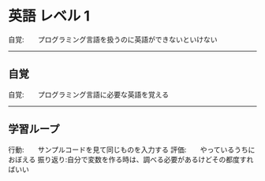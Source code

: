 # 英語 レベル 1

自覚:　　プログラミング言語を扱うのに英語ができないといけない

---

## 自覚

自覚:　　プログラミング言語に必要な英語を覚える

---

## 学習ループ

行動:　　サンプルコードを見て同じものを入力する
評価:　　やっているうちにおぼえる
振り返り:自分で変数を作る時は、調べる必要があるけどその都度すればいい
